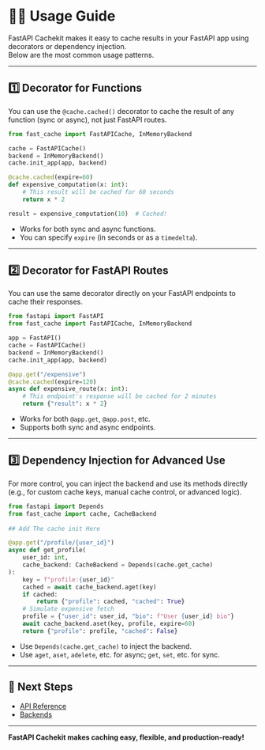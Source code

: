 # 🧑‍💻 Usage Guide

FastAPI Cachekit makes it easy to cache results in your FastAPI app using decorators or dependency injection.  
Below are the most common usage patterns.

---

## 1️⃣ Decorator for Functions

You can use the `@cache.cached()` decorator to cache the result of any function (sync or async), not just FastAPI routes.

```python
from fast_cache import FastAPICache, InMemoryBackend

cache = FastAPICache()
backend = InMemoryBackend()
cache.init_app(app, backend)

@cache.cached(expire=60)
def expensive_computation(x: int):
    # This result will be cached for 60 seconds
    return x * 2

result = expensive_computation(10)  # Cached!
```

- Works for both sync and async functions.
- You can specify `expire` (in seconds or as a `timedelta`).

---

## 2️⃣ Decorator for FastAPI Routes

You can use the same decorator directly on your FastAPI endpoints to cache their responses.

```python
from fastapi import FastAPI
from fast_cache import FastAPICache, InMemoryBackend

app = FastAPI()
cache = FastAPICache()
backend = InMemoryBackend()
cache.init_app(app, backend)

@app.get("/expensive")
@cache.cached(expire=120)
async def expensive_route(x: int):
    # This endpoint's response will be cached for 2 minutes
    return {"result": x * 2}
```

- Works for both `@app.get`, `@app.post`, etc.
- Supports both sync and async endpoints.

---

## 3️⃣ Dependency Injection for Advanced Use

For more control, you can inject the backend and use its methods directly (e.g., for custom cache keys, manual cache control, or advanced logic).

```python
from fastapi import Depends
from fast_cache import cache, CacheBackend
 
## Add The cache init Here

@app.get("/profile/{user_id}")
async def get_profile(
    user_id: int,
    cache_backend: CacheBackend = Depends(cache.get_cache)
):
    key = f"profile:{user_id}"
    cached = await cache_backend.aget(key)
    if cached:
        return {"profile": cached, "cached": True}
    # Simulate expensive fetch
    profile = {"user_id": user_id, "bio": f"User {user_id} bio"}
    await cache_backend.aset(key, profile, expire=60)
    return {"profile": profile, "cached": False}
```

- Use `Depends(cache.get_cache)` to inject the backend.
- Use `aget`, `aset`, `adelete`, etc. for async; `get`, `set`, etc. for sync.

---

## 🔗 Next Steps

- [API Reference](api.md)
- [Backends](backends.md)

---

**FastAPI Cachekit makes caching easy, flexible, and production-ready!**